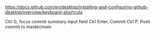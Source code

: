 https://docs.github.com/en/desktop/installing-and-configuring-github-desktop/overview/keyboard-shortcuts

Ctrl G, focus commit summary input field
Ctrl Enter, Commit
Ctrl P, Push commit to master/main
